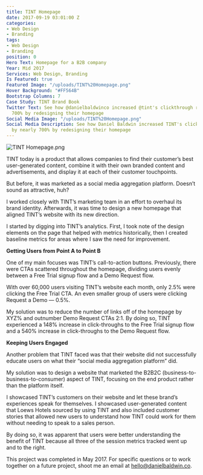```yaml
---
title: TINT Homepage
date: 2017-09-19 03:01:00 Z
categories:
- Web Design
- Branding
tags:
- Web Design
- Branding
position: 0
Hero Text: Homepage for a B2B company
Year: Mid 2017
Services: Web Design, Branding
Is Featured: true
Featured Image: "/uploads/TINT%20Homepage.png"
Hover Background: "#FF564B"
Bootstrap Columns: 7
Case Study: TINT Brand Book
Twitter Text: See how @danielbaldwinco increased @tint's clickthrough rate by nearly
  700% by redesigning their homepage
Social Media Image: "/uploads/TINT%20Homepage.png"
Social Media Description: See how Daniel Baldwin increased TINT's clickthrough rate
  by nearly 700% by redesigning their homepage
---
```


![TINT Homepage.png](/uploads/TINT%20Homepage.png)

TINT today is a product that allows companies to find their customer’s best user-generated content, combine it with their own branded content and advertisements, and display it at each of their customer touchpoints.

But before, it was marketed as a social media aggregation platform. Doesn’t sound as attractive, huh?

I worked closely with TINT’s marketing team in an effort to overhaul its brand identity. Afterwards, it was time to design a new homepage that aligned TINT’s website with its new direction.

I started by digging into TINT’s analytics. First, I took note of the design elements on the page that helped with metrics historically, then I created baseline metrics for areas where I saw the need for improvement.

**Getting Users from Point A to Point B**

One of my main focuses was TINT’s call-to-action buttons. Previously, there were CTAs scattered throughout the homepage, dividing users evenly between a Free Trial signup flow and a Demo Request flow.

With over 60,000 users visiting TINT’s website each month, only 2.5% were clicking the Free Trial CTA. An even smaller group of users were clicking Request a Demo — 0.5%.

My solution was to reduce the number of links off of the homepage by XYZ% and outnumber Demo Request CTAs 2:1. By doing so, TINT experienced a 148% increase in click-throughs to the Free Trial signup flow and a 540% increase in click-throughs to the Demo Request flow.

**Keeping Users Engaged**

Another problem that TINT faced was that their website did not successfully educate users on what their “social media aggregation platform” did.

My solution was to design a website that marketed the B2B2C (business-to-business-to-consumer) aspect of TINT, focusing on the end product rather than the platform itself.

I showcased TINT’s customers on their website and let these brand’s experiences speak for themselves. I showcased user-generated content that Loews Hotels sourced by using TINT and also included customer stories that allowed new users to understand how TINT could work for them without needing to speak to a sales person.

By doing so, it was apparent that users were better understanding the benefit of TINT because all three of the session metrics tracked went up and to the right.

This project was completed in May 2017. For specific questions or to work together on a future project, shoot me an email at [hello@danielbaldwin.co](mailto:hello@danielbaldwin.co).